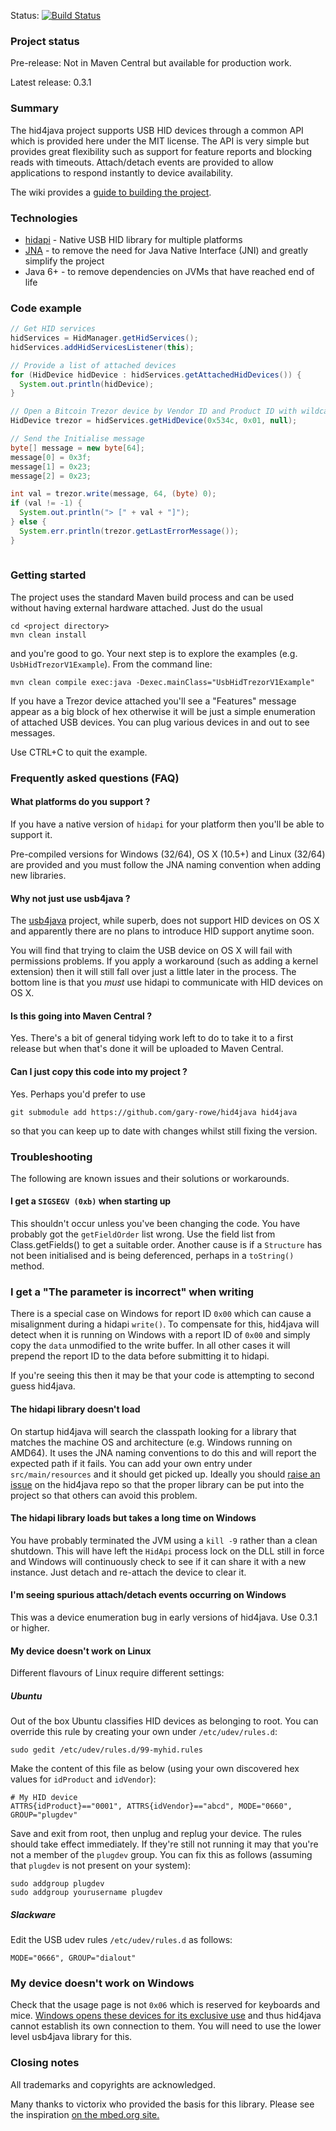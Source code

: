 Status: [![Build Status](https://travis-ci.org/gary-rowe/hid4java.png?branch=master)](https://travis-ci.org/gary-rowe/hid4java)

### Project status

Pre-release: Not in Maven Central but available for production work.

Latest release: 0.3.1

### Summary 

The hid4java project supports USB HID devices through a common API which is provided here under the MIT license.
The API is very simple but provides great flexibility such as support for feature reports and blocking reads with
timeouts. Attach/detach events are provided to allow applications to respond instantly to device availability.

The wiki provides a [guide to building the project](https://github.com/gary-rowe/hid4java/wiki/How-to-build-the-project).

### Technologies

* [hidapi](https://github.com/signal11/hidapi) - Native USB HID library for multiple platforms
* [JNA](https://github.com/twall/jna) - to remove the need for Java Native Interface (JNI) and greatly simplify the project
* Java 6+ - to remove dependencies on JVMs that have reached end of life

### Code example

```java
// Get HID services
hidServices = HidManager.getHidServices();
hidServices.addHidServicesListener(this);

// Provide a list of attached devices
for (HidDevice hidDevice : hidServices.getAttachedHidDevices()) {
  System.out.println(hidDevice);
}

// Open a Bitcoin Trezor device by Vendor ID and Product ID with wildcard serial number
HidDevice trezor = hidServices.getHidDevice(0x534c, 0x01, null);

// Send the Initialise message
byte[] message = new byte[64];
message[0] = 0x3f;
message[1] = 0x23;
message[2] = 0x23;

int val = trezor.write(message, 64, (byte) 0);
if (val != -1) {
  System.out.println("> [" + val + "]");
} else {
  System.err.println(trezor.getLastErrorMessage());
}
    
```
 
### Getting started

The project uses the standard Maven build process and can be used without having external hardware attached. Just do the usual

```
cd <project directory>
mvn clean install
```

and you're good to go. Your next step is to explore the examples (e.g. `UsbHidTrezorV1Example`). From the command line:

```
mvn clean compile exec:java -Dexec.mainClass="UsbHidTrezorV1Example"
```
If you have a Trezor device attached you'll see a "Features" message appear as a big block of hex otherwise it will be
just a simple enumeration of attached USB devices. You can plug various devices in and out to see messages.

Use CTRL+C to quit the example.

### Frequently asked questions (FAQ)

#### What platforms do you support ?

If you have a native version of `hidapi` for your platform then you'll be able to support it. 

Pre-compiled versions for Windows (32/64), OS X (10.5+) and Linux (32/64) are provided and you
must follow the JNA naming convention when adding new libraries.

#### Why not just use usb4java ?

The [usb4java](http://usb4java.org/) project, while superb, does not support HID devices on OS X 
and apparently there are no plans to introduce HID support anytime soon.
 
You will find that trying to claim the USB device on OS X will fail with permissions problems. If
you apply a workaround (such as adding a kernel extension) then it will still fall over just a
little later in the process. The bottom line is that you *must* use hidapi to communicate with HID
devices on OS X.

#### Is this going into Maven Central ?

Yes. There's a bit of general tidying work left to do to take it to a first release but when that's 
done it will be uploaded to Maven Central. 
 
#### Can I just copy this code into my project ?

Yes. Perhaps you'd prefer to use 

```
git submodule add https://github.com/gary-rowe/hid4java hid4java 
```
so that you can keep up to date with changes whilst still fixing the version. 


### Troubleshooting

The following are known issues and their solutions or workarounds.

#### I get a `SIGSEGV (0xb)` when starting up

This shouldn't occur unless you've been changing the code. 
You have probably got the `getFieldOrder` list wrong. Use the field list from Class.getFields() to get a suitable order.
Another cause is if a `Structure` has not been initialised and is being deferenced, perhaps in a `toString()` method.

### I get a "The parameter is incorrect" when writing

There is a special case on Windows for report ID `0x00` which can cause a misalignment during a hidapi `write()`.
To compensate for this, hid4java will detect when it is running on Windows with a report ID of `0x00` and simply copy
the `data` unmodified to the write buffer. In all other cases it will prepend the report ID to the data before submitting
it to hidapi.

If you're seeing this then it may be that your code is attempting to second guess hid4java.

#### The hidapi library doesn't load

On startup hid4java will search the classpath looking for a library that matches the machine OS and architecture (e.g. Windows running on AMD64). It uses the JNA naming conventions to do this and will report the expected path if it fails. You can add your own entry under `src/main/resources` and it should get picked up. Ideally you should [raise an issue](https://github.com/gary-rowe/hid4java/issues) on the hid4java repo so that the proper library can be put into the project so that others can avoid this problem.

#### The hidapi library loads but takes a long time on Windows

You have probably terminated the JVM using a `kill -9` rather than a clean shutdown. This will have left the `HidApi` process lock on the DLL still in force and Windows will continuously check to see if it can share it with a new instance.
Just detach and re-attach the device to clear it.

#### I'm seeing spurious attach/detach events occurring on Windows

This was a device enumeration bug in early versions of hid4java. Use 0.3.1 or higher.

#### My device doesn't work on Linux

Different flavours of Linux require different settings:

##### Ubuntu
Out of the box Ubuntu classifies HID devices as belonging to root. You can override this rule by creating your own under `/etc/udev/rules.d`:
```
sudo gedit /etc/udev/rules.d/99-myhid.rules
```
Make the content of this file as below (using your own discovered hex values for `idProduct` and `idVendor`):
```
# My HID device
ATTRS{idProduct}=="0001", ATTRS{idVendor}=="abcd", MODE="0660", GROUP="plugdev"
```
Save and exit from root, then unplug and replug your device. The rules should take effect immediately. If they're still not running it may that you're not a member of the `plugdev` group. You can fix this as follows (assuming that `plugdev` is not present on your system):
```
sudo addgroup plugdev
sudo addgroup yourusername plugdev
```
##### Slackware
Edit the USB udev rules `/etc/udev/rules.d` as follows:
```
MODE="0666", GROUP="dialout"
```

### My device doesn't work on Windows

Check that the usage page is not `0x06` which is reserved for keyboards and mice. [Windows opens these devices for its exclusive use](https://msdn.microsoft.com/en-us/library/windows/hardware/jj128406%28v=vs.85%29.aspx) and thus hid4java
cannot establish its own connection to them. You will need to use the lower level usb4java library for this.

### Closing notes

All trademarks and copyrights are acknowledged.

Many thanks to victorix who provided the basis for this library. Please see the inspiration <a href="http://developer.mbed.org/cookbook/USBHID-bindings-">on the mbed.org site.</a></p>
